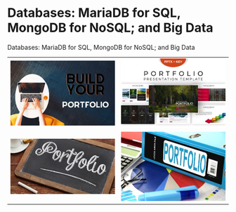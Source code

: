 # Databases: MariaDB for SQL, MongoDB for NoSQL; and Big Data

Databases: MariaDB for SQL, MongoDB for NoSQL; and Big Data

|  |  |
|--|--|
| <img src="img/port1.jpg" alt=""> | <img src="img/port2.jpg" alt=""> |
| <img src="img/port3.jpg" alt=""> | <img src="img/port4.jpg" alt=""> |
